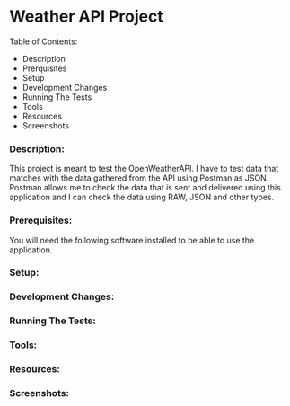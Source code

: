 # Weather API Project

Table of Contents:
- Description
- Prerquisites
- Setup
- Development Changes
- Running The Tests
- Tools
- Resources
- Screenshots

### Description: 

This project is meant to test the OpenWeatherAPI. I have to test data that matches with the data gathered from the API using Postman as JSON. Postman allows me to check the data that is sent and delivered using this application and I can check the data using RAW, JSON and other types.

### Prerequisites:
You will need the following software installed to be able to use the application.

### Setup:

### Development Changes:

### Running The Tests:

### Tools:

### Resources:

### Screenshots: 
